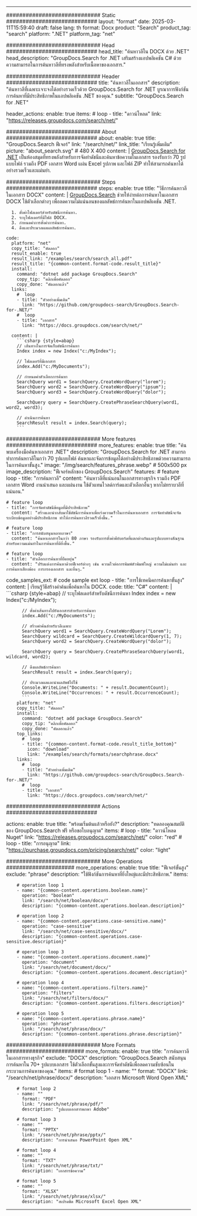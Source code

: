 
---
############################# Static ############################
layout: "format"
date:  2025-03-11T15:59:40
draft: false
lang: th
format: Docx
product: "Search"
product_tag: "search"
platform: ".NET"
platform_tag: "net"

############################# Head ############################
head_title: "ค้นหาวลีใน DOCX ด้วย .NET"
head_description: "GroupDocs.Search for .NET เสริมสร้างแอปพลิเคชัน C# ด้วยความสามารถในการค้นหาวลีที่ทรงพลังสำหรับเนื้อหาของเอกสาร."

############################# Header ############################
title: "ค้นหาวลีในเอกสาร" 
description: "ค้นหาวลีที่เฉพาะเจาะจงได้อย่างรวดเร็วด้วย GroupDocs.Search for .NET บูรณาการฟังก์ชันการค้นหาที่มีประสิทธิภาพในแอปพลิเคชัน .NET ของคุณ."
subtitle: "GroupDocs.Search for .NET" 

header_actions:
  enable: true
  items:
    #  loop
    - title: "ดาวน์โหลด"
      link: "https://releases.groupdocs.com/search/net/"
      
############################# About ############################
about:
    enable: true
    title: "GroupDocs.Search ฟีเจอร์"
    link: "/search/net/"
    link_title: "เรียนรู้เพิ่มเติม"
    picture: "about_search.svg" # 480 X 400
    content: |
       [GroupDocs.Search for .NET](/search/net/) เป็นห้องสมุดที่ทรงพลังสำหรับการจัดทำดัชนีและค้นหาข้อความในเอกสาร รองรับกว่า 70 รูปแบบไฟล์ รวมถึง PDF เอกสาร Word แผ่น Excel รูปภาพ และไฟล์ ZIP ทำให้สามารถค้นหาได้อย่างรวดเร็วและแม่นยำ.

############################# Steps ############################
steps:
    enable: true
    title: "วิธีการค้นหาวลีในเอกสาร DOCX"
    content: |
      [GroupDocs.Search](/search/net/) ช่วยให้ง่ายต่อการค้นหาในเอกสาร DOCX ใช้ตัวเลือกต่างๆ เพื่อลดความไม่แน่นอนของผลลัพธ์การค้นหาในแอปพลิเคชัน .NET.
      
      1. ตั้งค่าโฟลเดอร์สำหรับดัชนีการค้นหา.
      2. ระบุโฟลเดอร์ที่มีไฟล์ DOCX.
      3. กำหนดค่าการตั้งค่าการค้นหา.
      4. ดึงและประมวลผลผลลัพธ์การค้นหา.
   
    code:
      platform: "net"
      copy_title: "คัดลอก"
      result_enable: true
      result_link: "/examples/search/search_all.pdf"
      result_title: "{common-content.format-code.result_title}"
      install:
        command: "dotnet add package GroupDocs.Search"
        copy_tip: "คลิกเพื่อคัดลอก"
        copy_done: "คัดลอกแล้ว"
      links:
        #  loop
        - title: "ตัวอย่างเพิ่มเติม"
          link: "https://github.com/groupdocs-search/GroupDocs.Search-for-.NET/"
        #  loop
        - title: "เอกสาร"
          link: "https://docs.groupdocs.com/search/net/"
          
      content: |
        ```csharp {style=abap}
        // เส้นทางในการจัดเก็บดัชนีการค้นหา
        Index index = new Index("c:/MyIndex");

        // โฟลเดอร์ที่มีเอกสาร
        index.Add("c:/MyDocuments");

        // กำหนดค่าตัวเลือกการค้นหา
        SearchQuery word1 = SearchQuery.CreateWordQuery("lorem");
        SearchQuery word2 = SearchQuery.CreateWordQuery("ipsum");
        SearchQuery word3 = SearchQuery.CreateWordQuery("dolor");

        SearchQuery query = SearchQuery.CreatePhraseSearchQuery(word1, word2, word3);

        // ดำเนินการค้นหา
        SearchResult result = index.Search(query);
        ```            

############################# More features ############################
more_features:
  enable: true
  title: "ค้นพบเครื่องมือค้นหาเอกสาร .NET"
  description: "GroupDocs.Search for .NET สามารถทำการค้นหาวลีในกว่า 70 รูปแบบไฟล์ ค้นหาและจัดการข้อมูลได้อย่างมีประสิทธิภาพด้วยความสามารถในการค้นหาขั้นสูง."
  image: "/img/search/features_phrase.webp" # 500x500 px
  image_description: "ฟีเจอร์หลักของ GroupDocs.Search"
  features:
    # feature loop
    - title: "การค้นหาวลี"
      content: "ค้นหาวลีที่แน่นอนในเอกสารทางธุรกิจ รวมถึง PDF เอกสาร Word งานนำเสนอ และแผ่นงาน ใช้ตัวแทนไวลด์การ์ดและตัวเลือกอื่นๆ หากไม่ทราบวลีที่แน่นอน."

    # feature loop
    - title: "การจัดทำดัชนีข้อมูลที่มีประสิทธิภาพ"
      content: "สร้างและนำกลับมาใช้ดัชนีการค้นหาเพื่อเร่งความเร็วในการค้นหาเอกสาร การจัดทำดัชนีจะจัดระเบียบข้อมูลอย่างมีประสิทธิภาพ ทำให้การค้นหาวลีรวดเร็วยิ่งขึ้น."

    # feature loop
    - title: "การสนับสนุนหลายภาษา"
      content: "ค้นหาเอกสารในกว่า 80 ภาษา รองรับการตั้งค่าคีย์บอร์ดที่แตกต่างกันและรูปแบบทางสัณฐานสำหรับความแม่นยำในการค้นหาที่ดียิ่งขึ้น."

    # feature loop
    - title: "ตัวเลือกการค้นหาที่ยืดหยุ่น"
      content: "ปรับแต่งการค้นหาด้วยฟีเจอร์ต่างๆ เช่น ความไวต่อการพิมพ์ตัวพิมพ์ใหญ่ ความไม่แม่นยำ และการค้นหาเสียงพ้อง การกรองเอกสาร และอื่นๆ."
      
  code_samples_ext:
    # code sample ext loop
    - title: "การใช้เทคนิคการค้นหาขั้นสูง"
      content: |
        เรียนรู้วิธีสร้างคำค้นเพื่อค้นหาใน DOCX.
      code:
        title: "C#"
        content: |
          ```csharp {style=abap}
          // ระบุโฟลเดอร์สำหรับดัชนีการค้นหา
          Index index = new Index("c:/MyIndex");
              
          // ตั้งค่าเส้นทางไปยังเอกสารสำหรับการค้นหา
          index.Add("c:/MyDocuments");

          // สร้างคำค้นสำหรับวลีเฉพาะ
          SearchQuery word1 = SearchQuery.CreateWordQuery("Lorem");
          SearchQuery wildcard = SearchQuery.CreateWildcardQuery(1, 7);
          SearchQuery word2 = SearchQuery.CreateWordQuery("dolor");

          SearchQuery query = SearchQuery.CreatePhraseSearchQuery(word1, wildcard, word2);

          // ดึงผลลัพธ์การค้นหา
          SearchResult result = index.Search(query);
          
          // ประมวลผลและนำผลลัพธ์ไปใช้
          Console.WriteLine("Documents: " + result.DocumentCount);
          Console.WriteLine("Occurrences: " + result.OccurrenceCount);
          ```
        platform: "net"
        copy_title: "คัดลอก"
        install:
          command: "dotnet add package GroupDocs.Search"
          copy_tip: "คลิกเพื่อคัดลอก"
          copy_done: "คัดลอกแล้ว"
        top_links:
          #  loop
          - title: "{common-content.format-code.result_title_bottom}"
            icon: "download"
            link: "/examples/search/formats/searchphrase.docx"
        links:
          #  loop
          - title: "ตัวอย่างเพิ่มเติม"
            link: "https://github.com/groupdocs-search/GroupDocs.Search-for-.NET/"
          #  loop
          - title: "เอกสาร"
            link: "https://docs.groupdocs.com/search/net/"
            

            


############################# Actions ############################

actions:
  enable: true
  title: "พร้อมเริ่มต้นแล้วหรือยัง?"
  description: "ทดลองคุณสมบัติของ GroupDocs.Search ฟรี หรือขอใบอนุญาต"
  items:
    #  loop
    - title: "ดาวน์โหลด Nuget"
      link: "https://releases.groupdocs.com/search/net/"
      color: "red"
        #  loop
    - title: "การอนุญาต"
      link: "https://purchase.groupdocs.com/pricing/search/net/"
      color: "light"


############################# More Operations #####################
more_operations:
    enable: true
    title: "ฟีเจอร์ขั้นสูง"
    exclude: "phrase"
    description: "ใช้ฟังก์ชันการค้นหาที่ยิ่งใหญ่และมีประสิทธิภาพ."
    items: 
          
        # operation loop 1
        - name: "{common-content.operations.boolean.name}"
          operation: "boolean"
          link: "/search/net/boolean/docx/"
          description: "{common-content.operations.boolean.description}"

        # operation loop 2
        - name: "{common-content.operations.case-sensitive.name}"
          operation: "case-sensitive"
          link: "/search/net/case-sensitive/docx/"
          description: "{common-content.operations.case-sensitive.description}"

        # operation loop 3
        - name: "{common-content.operations.document.name}"
          operation: "document"
          link: "/search/net/document/docx/"
          description: "{common-content.operations.document.description}"

        # operation loop 4
        - name: "{common-content.operations.filters.name}"
          operation: "filters"
          link: "/search/net/filters/docx/"
          description: "{common-content.operations.filters.description}"

        # operation loop 5
        - name: "{common-content.operations.phrase.name}"
          operation: "phrase"
          link: "/search/net/phrase/docx/"
          description: "{common-content.operations.phrase.description}"
          
        
          
############################# More Formats ########################
more_formats:
    enable: true
    title: "การค้นหาวลีในเอกสารทางธุรกิจ"
    exclude: "DOCX"
    description: "GroupDocs.Search สนับสนุนการค้นหาใน 70+ รูปแบบเอกสาร ใช้ตัวเลือกขั้นสูงและการจัดทำดัชนีเพื่อลดความซับซ้อนในกระบวนการค้นหาของคุณ."
    items: 
        # format loop 1
        - name: ""
          format: "DOCX"
          link: "/search/net/phrase/docx/"
          description: "เอกสาร Microsoft Word Open XML"
          
        # format loop 2
        - name: ""
          format: "PDF"
          link: "/search/net/phrase/pdf/"
          description: "รูปแบบเอกสารพกพา Adobe"
          
        # format loop 3
        - name: ""
          format: "PPTX"
          link: "/search/net/phrase/pptx/"
          description: "การนำเสนอ PowerPoint Open XML"

        # format loop 4
        - name: ""
          format: "TXT"
          link: "/search/net/phrase/txt/"
          description: "เอกสารข้อความ"
          
        # format loop 5
        - name: ""
          format: "XLSX"
          link: "/search/net/phrase/xlsx/"
          description: "สเปรดชีต Microsoft Excel Open XML"
  

---